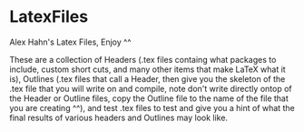 # LatexFiles
Alex Hahn's Latex Files, Enjoy ^^

These are a collection of Headers (.tex files containg what packages to include, custom short cuts, and many other items that make LaTeX what it is), Outlines (.tex files that call a Header, then give you the skeleton of the .tex file that you will write on and compile, note don't write directly ontop of the Header or Outline files, copy the Outline file to the name of the file that you are creating ^^), and test .tex files to test and give you a hint of what the final results of various headers and Outlines may look like.
